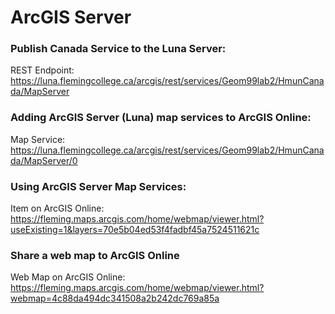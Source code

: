ArcGIS Server
============

### Publish Canada Service to the Luna Server:

REST Endpoint: https://luna.flemingcollege.ca/arcgis/rest/services/Geom99lab2/HmunCanada/MapServer

### Adding ArcGIS Server (Luna) map services to ArcGIS Online: 

Map Service: https://luna.flemingcollege.ca/arcgis/rest/services/Geom99lab2/HmunCanada/MapServer/0

### Using ArcGIS Server Map Services: 
Item on ArcGIS Online: https://fleming.maps.arcgis.com/home/webmap/viewer.html?useExisting=1&layers=70e5b04ed53f4fadbf45a7524511621c

### Share a web map to ArcGIS Online
Web Map on ArcGIS Online: https://fleming.maps.arcgis.com/home/webmap/viewer.html?webmap=4c88da494dc341508a2b242dc769a85a

<pre>
<code>
